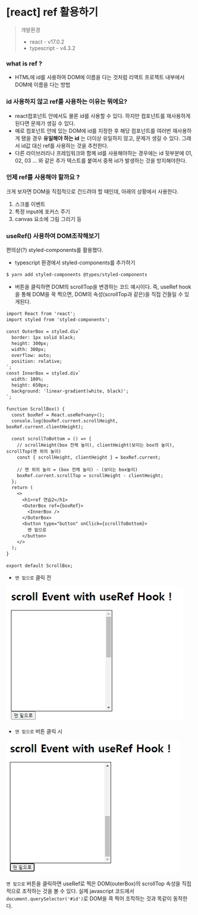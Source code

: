 # [react] ref 활용하기

> 개발환경
>
> - react - v17.0.2
> - typescript - v4.3.2

### what is ref ?

- HTML에 id를 사용하여 DOM에 이름을 다는 것처럼 리액트 프로젝트 내부에서 DOM에 이름을 다는 방법



### id 사용하지 않고 ref를 사용하는 이유는 뭐에요?

- react컴포넌트 안에서도 물론 id를 사용할 수 있다. 하지만 컴포넌트를 재사용하게된다면 문제가 생길 수 있다.
- 예로 컴포넌트 안에 있는 DOM에 id를 지정한 후 해당 컴포넌트를 여러번 재사용하게 됐을 경우 **유일해야 하는 id** 는 더이상 유일하지 않고, 문제가 생길 수 있다. 그래서 id값 대신 ref를 사용하는 것을 추천한다. 
- 다른 라이브러리나 프레임워크와 함께 id를 사용해야하는 경우에는 id 뒷부분에 01, 02, 03 ... 와 같은 추가 텍스트를 붙여서 중복 id가 발생하는 것을 방지해야한다.



### 언제 ref를 사용해야 할까요 ?

크게 보자면 DOM을 직접적으로 건드려야 할 때인데, 아래의 상황에서 사용한다.

1. 스크롤 이벤트
2. 특정 input에 포커스 주기
3. canvas 요소에 그림 그리기 등



### useRef() 사용하여 DOM조작해보기

편의상(?) styled-components를 활용했다.

- typescript 환경에서 styled-components를 추가하기

```bash
$ yarn add styled-components @types/styled-components
```



- 버튼을 클릭하면 DOM의 scrollTop을 변경하는 코드 예시이다. 즉, useRef hook을 통해 DOM을 꾹 찍으면, DOM의 속성(scrollTop과 같은)을 직접 건들일 수 있게된다.

```react
import React from 'react';
import styled from 'styled-components';

const OuterBox = styled.div`
  border: 1px solid black;
  height: 300px;
  width: 300px;
  overflow: auto;
  position: relative;
`;
const InnerBox = styled.div`
  width: 100%;
  height: 650px;
  background: 'linear-gradient(white, black)';
`;

function ScrollBox() {
  const boxRef = React.useRef<any>();
  console.log(boxRef.current.scrollHeight, boxRef.current.clientHeight);

  const scrollToBottom = () => {
    // scrollHeight(box 전체 높이), clientHeight(보이는 box의 높이), scrollTop(맨 위의 높이)
    const { scrollHeight, clientHeight } = boxRef.current;

    // 맨 위의 높이 = (box 전체 높이) - (보이는 box높이)
    boxRef.current.scrollTop = scrollHeight - clientHeight;
  };
  return (
    <>
      <h1>ref 연습2</h1>
      <OuterBox ref={boxRef}>
        <InnerBox />
      </OuterBox>
      <button type="button" onClick={scrollToBottom}>
        맨 밑으로
      </button>
    </>
  );
}

export default ScrollBox;
```

- `맨 밑으로` 클릭 전

![image-20210601235646293](%5Breact%5D%20ref%20%ED%99%9C%EC%9A%A9%ED%95%98%EA%B8%B0.assets/image-20210601235646293.png)

- `맨 밑으로` 버튼 클릭 시

![image-20210601235707754](%5Breact%5D%20ref%20%ED%99%9C%EC%9A%A9%ED%95%98%EA%B8%B0.assets/image-20210601235707754.png)

`맨 밑으로` 버튼을 클릭하면 useRef로 찍은 DOM(outerBox)의 scrollTop 속성을 직접적으로 조작하는 것을 볼 수 있다. 실제 javascript 코드에서 `document.querySelector('#id')`로 DOM을 콕 찍어 조작하는 것과 똑같이 동작한다.

